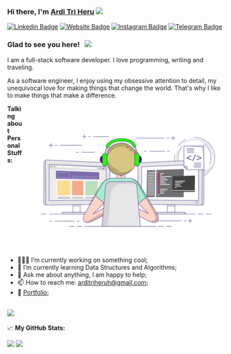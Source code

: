 ### Hi there, I'm <a href="https://arditriheru.com" target="_blank">Ardi Tri Heru</a> <img src="https://media.giphy.com/media/hvRJCLFzcasrR4ia7z/giphy.gif" width="25px">

[![Linkedin Badge](https://img.shields.io/badge/-LinkedIn-0e76a8?style=flat-square&logo=Linkedin&logoColor=white)](https://id.linkedin.com/in/arditriheru)
[![Website Badge](https://img.shields.io/badge/Website-3b5998?style=flat-square&logo=google-chrome&logoColor=white)](https://arditriheru.com)
[![Instagram Badge](https://img.shields.io/badge/-Instagram-e4405f?style=flat-square&logo=Instagram&logoColor=white)](https://instagram.com/arditriheru/)
[![Telegram Badge](https://img.shields.io/badge/-Telegram-0088cc?style=flat-square&logo=Telegram&logoColor=white)](https://t.me/Arditriheru)

### Glad to see you here! &nbsp; ![](https://visitor-badge.glitch.me/badge?page_id=Arditriheru.Arditriheru)

I am a full-stack software developer. I love programming, writing and traveling.

As a software engineer, I enjoy using my obsessive attention to detail, my unequivocal love for making things that change the world. That's why I like to make things that make a difference.

<img align="right" alt="GIF" src="https://github.com/arditriheru/arditriheru/blob/main/coding.gif" width="auto" height="350" />
  

**Talking about Personal Stuffs:**

- 👨🏻‍💻 I’m currently working on something cool;
- 🚀 I’m currently learning Data Structures and Algorithms;
- 💬 Ask me about anything, I am happy to help;
- 📫 How to reach me: arditriheruh@gmail.com;
- 📝 [Portfolio](https://arditriheru.com);

</br>

<img height="180em" src="https://activity-graph.herokuapp.com/graph?username=arditriheru"/>

📈 **My GitHub Stats:**

<p>
  <img height="180em" src="https://github-readme-stats.vercel.app/api?username=arditriheru&show_icons=true&hide_border=true&&count_private=true&include_all_commits=true" />
  <img height="180em" src="https://github-readme-stats.vercel.app/api/top-langs/?username=arditriheru&exclude_repo=KNN-Image-Classification&show_icons=true&hide_border=true&layout=compact&langs_count=8"/>
</p>




